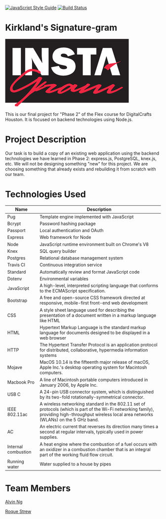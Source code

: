 [![JavaScript Style Guide](https://img.shields.io/badge/code_style-standard-brightgreen.svg)](https://standardjs.com)
[![Build Status](https://travis-ci.org/ngalvin93/kirkland-signature-gram.svg?branch=master)](https://travis-ci.org/ngalvin93/kirkland-signature-gram)
# Kirkland's Signature-gram

![KS Logo](https://github.com/ngalvin93/kirkland-signature-gram/blob/master/kslogo.png?raw=true)

This is our final project for "Phase 2" of the Flex course for DigitalCrafts Houston. It is focused on backend technologies using Node.js.


# Project Description

Our task is to build a copy of an existing web application using the backend technologies we have learned in Phase 2: express.js, PostgreSQL, knex.js, etc. We will not be designing something "new" for this project. We are choosing something that already exists and rebuilding it from scratch with our team.


# Technologies Used

| Name                | Description                                                                                                                                                                                     |
|---------------------|-------------------------------------------------------------------------------------------------------------------------------------------------------------------------------------------------|
| Pug                 | Template engine implemented with JavaScript                                                                                                                                                     |
| Bcrypt              | Password hashing package                                                                                                                                                                        |
| Passport            | Local authentication and OAuth                                                                                                                                                                  |
| Express             | Web framework for Node                                                                                                                                                                          |
| Node                | JavaScript runtime environment built on Chrome's V8                                                                                                                                             |
| Knex                | SQL query builder                                                                                                                                                                               |
| Postgres            | Relational database management system                                                                                                                                                           |
| Travis CI           | Continuous integration service                                                                                                                                                                  |
| Standard            | Automatically review and format JavaScript code                                                                                                                                                 |
| Dotenv              | Environmental variables                                                                                                                                                                         |
| JavaScript          | A high-level, interpreted scripting language that conforms to the ECMAScript specification.                                                                                                     |
| Bootstrap           | A free and open-source CSS framework directed at responsive, mobile-first front-end web development                                                                                             |
| CSS                 | A style sheet language used for describing the presentation of a document written in a markup language like HTML                                                                                |
| HTML                | Hypertext Markup Language is the standard markup language for documents designed to be displayed in a web browser                                                                               |
| HTTP                | The Hypertext Transfer Protocol is an application protocol for distributed, collaborative, hypermedia information systems                                                                       |
| Mojave              | MacOS 10.14 is the fifteenth major release of macOS, Apple Inc.'s desktop operating system for Macintosh computers.                                                                             |
| Macbook Pro         | A line of Macintosh portable computers introduced in January 2006, by Apple Inc.                                                                                                                |
| USB C               | A 24-pin USB connector system, which is distinguished by its two-fold rotationally-symmetrical connector.                                                                                       |
| IEEE 802.11ac       | A wireless networking standard in the 802.11 set of protocols (which is part of the Wi-Fi networking family), providing high-throughput wireless local area networks (WLANs) on the 5 GHz band. |
| AC                  | An electric current that reverses its direction many times a second at regular intervals, typically used in power supplies.                                                                     |
| Internal combustion | A heat engine where the combustion of a fuel occurs with an oxidizer in a combustion chamber that is an integral part of the working fluid flow circuit.                                        |
| Running water       | Water supplied to a house by pipes                                                                                                                                                              |

# Team Members

[Alvin Ng](https://github.com/ngalvin93)

[Roque Strew](https://github.com/roquestrew)
